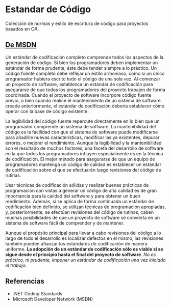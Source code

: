# Estandar de Código
Colección de normas y estilo de escritura de código para proyectos basados en C#.

## [De MSDN](https://msdn.microsoft.com/es-es/library/aa291591(v=vs.71).aspx)
Un estándar de codificación completo comprende todos los aspectos de la generación de código. Si bien los programadores deben implementar un estándar de forma prudente, éste debe tender siempre a lo práctico. Un código fuente completo debe reflejar un estilo armonioso, como si un único programador hubiera escrito todo el código de una sola vez. Al comenzar un proyecto de software, establezca un estándar de codificación para asegurarse de que todos los programadores del proyecto trabajen de forma coordinada. Cuando el proyecto de software incorpore código fuente previo, o bien cuando realice el mantenimiento de un sistema de software creado anteriormente, el estándar de codificación debería establecer cómo operar con la base de código existente.

La legibilidad del código fuente repercute directamente en lo bien que un programador comprende un sistema de software. La mantenibilidad del código es la facilidad con que el sistema de software puede modificarse para añadirle nuevas características, modificar las ya existentes, depurar errores, o mejorar el rendimiento. Aunque la legibilidad y la mantenibilidad son el resultado de muchos factores, una faceta del desarrollo de software en la que todos los programadores influyen especialmente es en la técnica de codificación. El mejor método para asegurarse de que un equipo de programadores mantenga un código de calidad es establecer un estándar de codificación sobre el que se efectuarán luego revisiones del código de rutinas.

Usar técnicas de codificación sólidas y realizar buenas prácticas de programación con vistas a generar un código de alta calidad es de gran importancia para la calidad del software y para obtener un buen rendimiento. Además, si se aplica de forma continuada un estándar de codificación bien definido, se utilizan técnicas de programación apropiadas, y, posteriormente, se efectúan revisiones del código de rutinas, caben muchas posibilidades de que un proyecto de software se convierta en un sistema de software fácil de comprender y de mantener.

Aunque el propósito principal para llevar a cabo revisiones del código a lo largo de todo el desarrollo es localizar defectos en el mismo, las revisiones también pueden afianzar los estándares de codificación de manera uniforme. **La adopción de un estándar de codificación sólo es viable si se sigue desde el principio hasta el final del proyecto de software**. *No es práctico, ni prudente, imponer un estándar de codificación una vez iniciado el trabajo*.

## Referencias
- .NET Coding Standards
- Microsoft Developer Network (MSDN)
